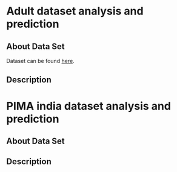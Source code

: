 # Adult dataset analysis and prediction
## About Data Set
Dataset can be found [here](http://archive.ics.uci.edu/ml/datasets/Adult).


## Description





# PIMA india dataset analysis and prediction
## About Data Set

## Description

